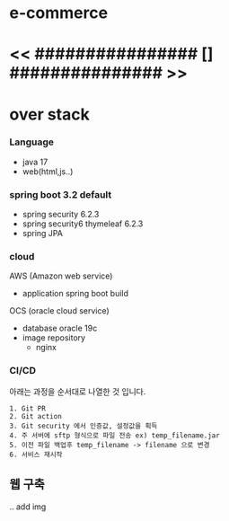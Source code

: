 
# e-commerce 






# << ################ [] ############### >>

# over stack
### Language 
- java 17
- web(html,js..)

### spring boot 3.2 default 
- spring security 6.2.3
- spring security6 thymeleaf 6.2.3
- spring JPA 

### cloud 

AWS (Amazon web service)
- application spring boot build 

OCS (oracle cloud service)
- database oracle 19c
- image repository
  - nginx 

### CI/CD 

아래는 과정을 순서대로 나열한 것 입니다.

```text
1. Git PR 
2. Git action 
3. Git security 에서 인증값, 설정값을 획득 
4. 주 서버에 sftp 형식으로 파일 전송 ex) temp_filename.jar
5. 이전 파일 백업후 temp_filename -> filename 으로 변경
6. 서비스 재시작 
```

## 웹 구축  

.. add img 


